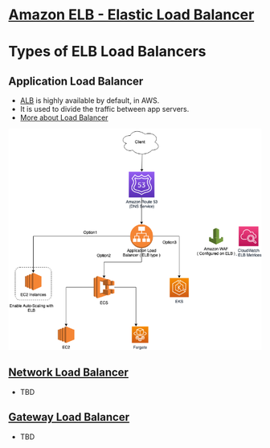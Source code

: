 
# [Amazon ELB - Elastic Load Balancer](https://docs.aws.amazon.com/elasticloadbalancing)

# Types of ELB Load Balancers

## Application Load Balancer
- [ALB](https://aws.amazon.com/elasticloadbalancing/application-load-balancer/) is highly available by default, in AWS. 
- It is used to divide the traffic between app servers.
- [More about Load Balancer](../../1_HLDDesignComponents/0_SystemGlossaries/LoadBalancer.md)

![img.png](assests/AWS_Application_Load_Balancer.drawio.png)

## [Network Load Balancer](https://docs.aws.amazon.com/elasticloadbalancing/latest/network/introduction.html)
- TBD

## [Gateway Load Balancer](https://docs.aws.amazon.com/elasticloadbalancing/latest/gateway/introduction.html)
- TBD